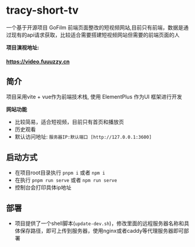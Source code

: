 # tracy-short-tv

一个基于开源项目 GoFilm 前端页面整改的短视频网站,目前只有前端，数据是通过现有的api请求获取，比较适合需要搭建短视频网站但需要的前端页面的人

**项目演视地址:**

#### https://video.fuuuzzy.cn

## 简介

项目采用vite + vue作为前端技术栈, 使用 ElementPlus 作为UI 框架进行开发

**网站功能**

- 比较简易，适合短视频，目前只有首页和播放页
- 历史观看
- 默认访问地址: `服务器IP:默认端口 [http://127.0.0.1:3600]`

## 启动方式

- 在项目root目录执行 `pnpm i` 或者 `npm i`
- 在执行 `pnpm run serve` 或者 `npm run serve`
- 控制台会打印具体ip地址

## 部署

- 项目提供了一个shell脚本(`update-dev.sh`)，修改里面的远程服务器名称和具体保存路径，即可上传到服务器，使用nginx或者caddy等代理服务器即可部署

